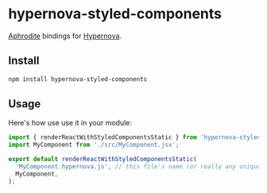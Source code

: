# hypernova-styled-components

[Aphrodite](https://github.com/styled-components/styled-components) bindings for [Hypernova](https://github.com/airbnb/hypernova).

## Install

```sh
npm install hypernova-styled-components
```

## Usage

Here's how use use it in your module:

```js
import { renderReactWithStyledComponentsStatic } from 'hypernova-styled-components';
import MyComponent from './src/MyComponent.jsx';

export default renderReactWithStyledComponentsStatic(
  'MyComponent.hypernova.js', // this file's name (or really any unique name)
  MyComponent,
);
```
